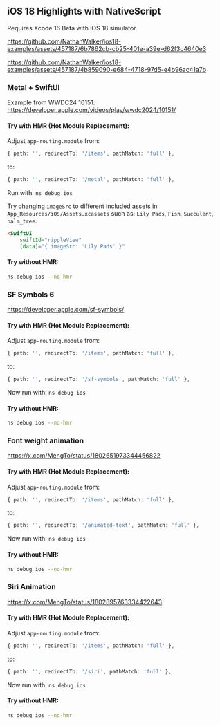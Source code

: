 ## iOS 18 Highlights with NativeScript

Requires Xcode 16 Beta with iOS 18 simulator.

https://github.com/NathanWalker/ios18-examples/assets/457187/6b7862cb-cb25-401e-a39e-d62f3c4640e3

https://github.com/NathanWalker/ios18-examples/assets/457187/4b859090-e684-4718-97d5-e4b96ac41a7b

### Metal + SwiftUI

Example from WWDC24 10151:
https://developer.apple.com/videos/play/wwdc2024/10151/

#### Try with HMR (Hot Module Replacement):

Adjust `app-routing.module` from:

```ts
{ path: '', redirectTo: '/items', pathMatch: 'full' },
```

to:

```ts
{ path: '', redirectTo: '/metal', pathMatch: 'full' },
```

Run with: `ns debug ios`

Try changing `imageSrc` to different included assets in `App_Resources/iOS/Assets.xcassets` such as:
`Lily Pads`, `Fish`, `Succulent`, `palm_tree`.

```html
<SwiftUI
    swiftId="rippleView"
    [data]="{ imageSrc: 'Lily Pads' }"
```

#### Try without HMR:

```bash
ns debug ios --no-hmr
```

### SF Symbols 6

https://developer.apple.com/sf-symbols/

#### Try with HMR (Hot Module Replacement):

Adjust `app-routing.module` from:

```ts
{ path: '', redirectTo: '/items', pathMatch: 'full' },
```

to:

```ts
{ path: '', redirectTo: '/sf-symbols', pathMatch: 'full' },
```

Now run with: `ns debug ios`

#### Try without HMR:

```bash
ns debug ios --no-hmr
```

### Font weight animation

https://x.com/MengTo/status/1802651973344456822

#### Try with HMR (Hot Module Replacement):

Adjust `app-routing.module` from:

```ts
{ path: '', redirectTo: '/items', pathMatch: 'full' },
```

to:

```ts
{ path: '', redirectTo: '/animated-text', pathMatch: 'full' },
```

Now run with: `ns debug ios`

#### Try without HMR:

```bash
ns debug ios --no-hmr
```

### Siri Animation

https://x.com/MengTo/status/1802895763334422643

#### Try with HMR (Hot Module Replacement):

Adjust `app-routing.module` from:

```ts
{ path: '', redirectTo: '/items', pathMatch: 'full' },
```

to:

```ts
{ path: '', redirectTo: '/siri', pathMatch: 'full' },
```

Now run with: `ns debug ios`

#### Try without HMR:

```bash
ns debug ios --no-hmr
```

